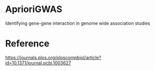 # AprioriGWAS
Identifying gene-gene interaction in genome wide association studies


# Reference
https://journals.plos.org/ploscompbiol/article?id=10.1371/journal.pcbi.1003627
